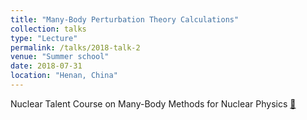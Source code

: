 ```yaml
---
title: "Many-Body Perturbation Theory Calculations"
collection: talks
type: "Lecture"
permalink: /talks/2018-talk-2
venue: "Summer school"
date: 2018-07-31
location: "Henan, China"
---
```


Nuclear Talent Course on Many-Body Methods for Nuclear Physics  [🔗](https://nucleartalent.github.io/ManyBody2018/doc/pub/IMSRG/pdf/BaishanHu.pdf)
